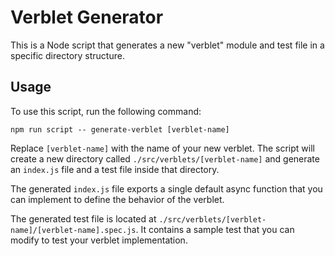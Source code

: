 # Verblet Generator

This is a Node script that generates a new "verblet" module and test file in a specific directory structure.

## Usage

To use this script, run the following command:

```
npm run script -- generate-verblet [verblet-name]
```

Replace `[verblet-name]` with the name of your new verblet. The script will create a new directory called `./src/verblets/[verblet-name]` and generate an `index.js` file and a test file inside that directory.

The generated `index.js` file exports a single default async function that you can implement to define the behavior of the verblet.

The generated test file is located at `./src/verblets/[verblet-name]/[verblet-name].spec.js`. It contains a sample test that you can modify to test your verblet implementation.
